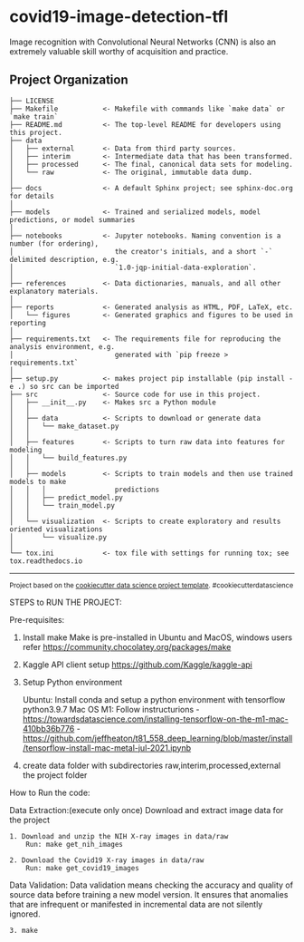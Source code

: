 covid19-image-detection-tfl
==============================

Image recognition with Convolutional Neural Networks (CNN) is also an extremely valuable skill worthy of acquisition and practice. 

Project Organization
------------

    ├── LICENSE
    ├── Makefile           <- Makefile with commands like `make data` or `make train`
    ├── README.md          <- The top-level README for developers using this project.
    ├── data
    │   ├── external       <- Data from third party sources.
    │   ├── interim        <- Intermediate data that has been transformed.
    │   ├── processed      <- The final, canonical data sets for modeling.
    │   └── raw            <- The original, immutable data dump.
    │
    ├── docs               <- A default Sphinx project; see sphinx-doc.org for details
    │
    ├── models             <- Trained and serialized models, model predictions, or model summaries
    │
    ├── notebooks          <- Jupyter notebooks. Naming convention is a number (for ordering),
    │                         the creator's initials, and a short `-` delimited description, e.g.
    │                         `1.0-jqp-initial-data-exploration`.
    │
    ├── references         <- Data dictionaries, manuals, and all other explanatory materials.
    │
    ├── reports            <- Generated analysis as HTML, PDF, LaTeX, etc.
    │   └── figures        <- Generated graphics and figures to be used in reporting
    │
    ├── requirements.txt   <- The requirements file for reproducing the analysis environment, e.g.
    │                         generated with `pip freeze > requirements.txt`
    │
    ├── setup.py           <- makes project pip installable (pip install -e .) so src can be imported
    ├── src                <- Source code for use in this project.
    │   ├── __init__.py    <- Makes src a Python module
    │   │
    │   ├── data           <- Scripts to download or generate data
    │   │   └── make_dataset.py
    │   │
    │   ├── features       <- Scripts to turn raw data into features for modeling
    │   │   └── build_features.py
    │   │
    │   ├── models         <- Scripts to train models and then use trained models to make
    │   │   │                 predictions
    │   │   ├── predict_model.py
    │   │   └── train_model.py
    │   │
    │   └── visualization  <- Scripts to create exploratory and results oriented visualizations
    │       └── visualize.py
    │
    └── tox.ini            <- tox file with settings for running tox; see tox.readthedocs.io


--------

<p><small>Project based on the <a target="_blank" href="https://drivendata.github.io/cookiecutter-data-science/">cookiecutter data science project template</a>. #cookiecutterdatascience</small></p>


STEPS to RUN THE PROJECT:

Pre-requisites:

1. Install make
   Make is pre-installed in Ubuntu and MacOS, windows users refer https://community.chocolatey.org/packages/make 
2. Kaggle API client setup 
   https://github.com/Kaggle/kaggle-api

3. Setup Python environment

    Ubuntu:
        Install conda and setup a python environment with tensorflow python3.9.7
    Mac OS M1:
        Follow instructurions
            - https://towardsdatascience.com/installing-tensorflow-on-the-m1-mac-410bb36b776
            - https://github.com/jeffheaton/t81_558_deep_learning/blob/master/install/tensorflow-install-mac-metal-jul-2021.ipynb

4. create data folder with subdirectories raw,interim,processed,external the project folder

How to Run the code:


Data Extraction:(execute only once)
Download and extract image data for the project

    1. Download and unzip the NIH X-ray images in data/raw  
        Run: make get_nih_images 

    2. Download the Covid19 X-ray images in data/raw 
        Run: make get_covid19_images

Data Validation:
Data validation means checking the accuracy and quality of source data before training a new model version. It ensures that anomalies that are infrequent or manifested in incremental data are not silently ignored.

    3. make 
